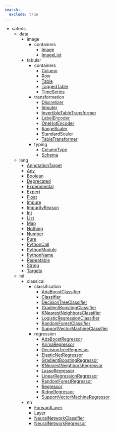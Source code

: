 ```yaml
---
search:
  exclude: true
---
```


- safeds
    - data
        - image
            - containers
                - [Image](safeds/data/image/containers/Image.md)
                - [ImageList](safeds/data/image/containers/ImageList.md)
        - tabular
            - containers
                - [Column](safeds/data/tabular/containers/Column.md)
                - [Row](safeds/data/tabular/containers/Row.md)
                - [Table](safeds/data/tabular/containers/Table.md)
                - [TaggedTable](safeds/data/tabular/containers/TaggedTable.md)
                - [TimeSeries](safeds/data/tabular/containers/TimeSeries.md)
            - transformation
                - [Discretizer](safeds/data/tabular/transformation/Discretizer.md)
                - [Imputer](safeds/data/tabular/transformation/Imputer.md)
                - [InvertibleTableTransformer](safeds/data/tabular/transformation/InvertibleTableTransformer.md)
                - [LabelEncoder](safeds/data/tabular/transformation/LabelEncoder.md)
                - [OneHotEncoder](safeds/data/tabular/transformation/OneHotEncoder.md)
                - [RangeScaler](safeds/data/tabular/transformation/RangeScaler.md)
                - [StandardScaler](safeds/data/tabular/transformation/StandardScaler.md)
                - [TableTransformer](safeds/data/tabular/transformation/TableTransformer.md)
            - typing
                - [ColumnType](safeds/data/tabular/typing/ColumnType.md)
                - [Schema](safeds/data/tabular/typing/Schema.md)
    - lang
        - [AnnotationTarget](safeds/lang/AnnotationTarget.md)
        - [Any](safeds/lang/Any.md)
        - [Boolean](safeds/lang/Boolean.md)
        - [Deprecated](safeds/lang/Deprecated.md)
        - [Experimental](safeds/lang/Experimental.md)
        - [Expert](safeds/lang/Expert.md)
        - [Float](safeds/lang/Float.md)
        - [Impure](safeds/lang/Impure.md)
        - [ImpurityReason](safeds/lang/ImpurityReason.md)
        - [Int](safeds/lang/Int.md)
        - [List](safeds/lang/List.md)
        - [Map](safeds/lang/Map.md)
        - [Nothing](safeds/lang/Nothing.md)
        - [Number](safeds/lang/Number.md)
        - [Pure](safeds/lang/Pure.md)
        - [PythonCall](safeds/lang/PythonCall.md)
        - [PythonModule](safeds/lang/PythonModule.md)
        - [PythonName](safeds/lang/PythonName.md)
        - [Repeatable](safeds/lang/Repeatable.md)
        - [String](safeds/lang/String.md)
        - [Targets](safeds/lang/Targets.md)
    - ml
        - classical
            - classification
                - [AdaBoostClassifier](safeds/ml/classical/classification/AdaBoostClassifier.md)
                - [Classifier](safeds/ml/classical/classification/Classifier.md)
                - [DecisionTreeClassifier](safeds/ml/classical/classification/DecisionTreeClassifier.md)
                - [GradientBoostingClassifier](safeds/ml/classical/classification/GradientBoostingClassifier.md)
                - [KNearestNeighborsClassifier](safeds/ml/classical/classification/KNearestNeighborsClassifier.md)
                - [LogisticRegressionClassifier](safeds/ml/classical/classification/LogisticRegressionClassifier.md)
                - [RandomForestClassifier](safeds/ml/classical/classification/RandomForestClassifier.md)
                - [SupportVectorMachineClassifier](safeds/ml/classical/classification/SupportVectorMachineClassifier.md)
            - regression
                - [AdaBoostRegressor](safeds/ml/classical/regression/AdaBoostRegressor.md)
                - [ArimaRegressor](safeds/ml/classical/regression/ArimaRegressor.md)
                - [DecisionTreeRegressor](safeds/ml/classical/regression/DecisionTreeRegressor.md)
                - [ElasticNetRegressor](safeds/ml/classical/regression/ElasticNetRegressor.md)
                - [GradientBoostingRegressor](safeds/ml/classical/regression/GradientBoostingRegressor.md)
                - [KNearestNeighborsRegressor](safeds/ml/classical/regression/KNearestNeighborsRegressor.md)
                - [LassoRegressor](safeds/ml/classical/regression/LassoRegressor.md)
                - [LinearRegressionRegressor](safeds/ml/classical/regression/LinearRegressionRegressor.md)
                - [RandomForestRegressor](safeds/ml/classical/regression/RandomForestRegressor.md)
                - [Regressor](safeds/ml/classical/regression/Regressor.md)
                - [RidgeRegressor](safeds/ml/classical/regression/RidgeRegressor.md)
                - [SupportVectorMachineRegressor](safeds/ml/classical/regression/SupportVectorMachineRegressor.md)
        - nn
            - [ForwardLayer](safeds/ml/nn/ForwardLayer.md)
            - [Layer](safeds/ml/nn/Layer.md)
            - [NeuralNetworkClassifier](safeds/ml/nn/NeuralNetworkClassifier.md)
            - [NeuralNetworkRegressor](safeds/ml/nn/NeuralNetworkRegressor.md)
